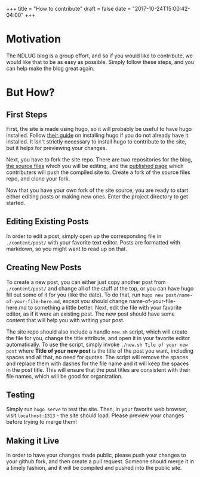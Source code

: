 +++
title = "How to contribute"
draft = false
date = "2017-10-24T15:00:42-04:00"
+++

Motivation
==========

The NDLUG blog is a group effort, and so if you would like to contribute, we would like that to be as easy as possible.
Simply follow these steps, and you can help make the blog great again.

But How?
========

First Steps
-----------

First, the site is made using hugo, so it will probably be useful to have hugo installed. Follow [their guide](https://gohugo.io/getting-started/installing/) on installing hugo if
you do not already have it installed. It isn't strictly necessary to install hugo to contribute to the site, but it helps for previewing your changes.

Next, you have to fork the site repo. There are two repositories for the blog, [the source files](https://github.com/NDLUG/ndlug.org) which you will be editing, and the
[published page](https://github.com/NDLUG/NDLUG.github.io) which contributers will push the compiled site to. Create a fork of the source files repo, and clone your fork.

Now that you have your own fork of the site source, you are ready to start either editing posts or making new ones. Enter the project directory to get started.

Editing Existing Posts
-----------------

In order to edit a post, simply open up the corresponding file
in `./content/post/` with your favorite text editor. Posts are formatted with markdown, so you might want to read up on that.

Creating New Posts
------------------

To create a new post, you can either just copy another post from `./content/post/` and change all of the stuff at the top, or you can have hugo fill out some of it for you (like the date).
To do that, run `hugo new post/name-of-your-file-here.md`, except you should change name-of-your-file-here.md to something a little better. Next, edit the file with your favorite editor,
as if it were an existing post. The new post should have some content that will help you with writing your post.

The site repo should also include a handle `new.sh` script, which will create the file for you, change the title attribute, and open it in your favorite editor automatically. To use the
script, simply invoke `./new.sh Tile of your new post` where **Title of your new post** is the title of the post you want, including spaces and all that, no need for quotes. The script
will remove the spaces and replace them with dashes for the file name and it will keep the spaces in the post title. This will ensure that the post titles are consistent with their file names,
which will be good for organization.

Testing
-------

Simply run `hugo serve` to test the site. Then, in your favorite web browser, visit `localhost:1313` - the site should load. Please preview your changes before trying to merge them!

Making it Live
--------------

In order to have your changes made public, please push your changes to your github fork, and then create a pull request. Someone should merge it in a timely fashion, and it will be compiled
and pushed into the public site.
